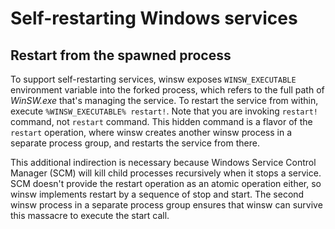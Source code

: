 # Self-restarting Windows services

## Restart from the spawned process

To support self-restarting services, winsw exposes `WINSW_EXECUTABLE` environment variable into the forked process,
  which refers to the full path of *WinSW.exe* that's managing the service.
To restart the service from within, execute `%WINSW_EXECUTABLE% restart!`.
Note that you are invoking `restart!` command, not `restart` command.
This hidden command is a flavor of the `restart` operation,
  where winsw creates another winsw process in a separate process group,
  and restarts the service from there.

This additional indirection is necessary because Windows Service Control Manager (SCM) will kill child processes recursively when it stops a service.
SCM doesn't provide the restart operation as an atomic operation either, so winsw implements restart by a sequence of stop and start.
The second winsw process in a separate process group ensures that winsw can survive this massacre to execute the start call.
